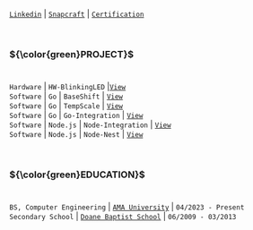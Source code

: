 [`Linkedin`](https://www.linkedin.com/in/kentlouisetonino) | [`Snapcraft`](https://snapcraft.io/publisher/kentlouisetonino) | [`Certification`](https://github.com/kentlouisetonino/kentlouisetonino/tree/develop/certification)

<br />

### ${\color{green}PROJECT}$
#
``Hardware`` | ``HW-BlinkingLED`` |[`View`](https://github.com/kentlouisetonino/hw-blinking-LED) <br />
``Software`` | ``Go`` | ``BaseShift`` | [`View`](https://github.com/kentlouisetonino/baseshift) <br />
``Software`` | ``Go`` | ``TempScale`` | [`View`](https://github.com/kentlouisetonino/tempscale) <br />
``Software`` | ``Go`` | ``Go-Integration`` | [`View`](https://github.com/kentlouisetonino/go-integration) <br />
``Software`` | ``Node.js`` | ``Node-Integration`` | [`View`](https://github.com/kentlouisetonino/node-backend) <br />
``Software`` | ``Node.js`` | ``Node-Nest`` | [`View`](https://github.com/kentlouisetonino/node-nest) <br />

<br />

### ${\color{green}EDUCATION}$
#
``BS, Computer Engineering`` | [`AMA University`](https://github.com/kentlouisetonino/kentlouisetonino/blob/develop/education/02-ama-university.md) | ``04/2023 - Present`` <br />
``Secondary School`` | [`Doane Baptist School`](https://github.com/kentlouisetonino/kentlouisetonino/blob/develop/education/01-doane-baptist-school.md) | ``06/2009 - 03/2013``
